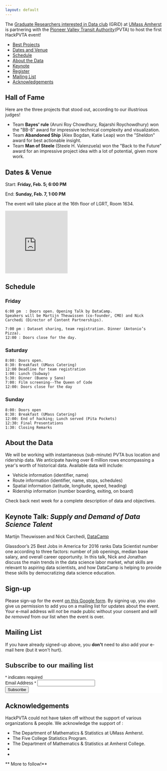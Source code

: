 ```yaml
---
layout: default
---
```


<link rel="stylesheet" href="https://maxcdn.bootstrapcdn.com/font-awesome/4.5.0/css/font-awesome.min.css">


The [Graduate Researchers interested in Data club](http://www.gridclub.io) (GRiD) at [UMass Amherst](http://www.umass.edu) is partnering with the [Pioneer Valley Transit Authority](http://pvta.com/)(PVTA) to host the first HackPVTA event!

- [Best Projects](#win)
- [Dates and Venue](#timeplace)
- [Schedule](#sch)
- [About the Data](#dataset)
- [Keynote](#keynote)
- [Register](#register)
- [Mailing List](#mail)
- [Acknowledgements](#ack)



<i class="fa fa-graduation-cap fa-5x"></i>

## <a name="win"></a> Hall of Fame

Here are the three projects that stood out, according to our illustrious judges!

* Team **Bayes' rule** (Aruni Roy Chowdhury, Rajarshi Roychowdhury) won the "BB-8" award for impressive technical complexity and visualization. 
* Team **Abandoned Ship** (Alex Bogdan, Katie Leap) won the "Sheldon" award for best actionable insight.
* Team **Man of Steele** (Steele H. Valenzuela) won the "Back to the Future" award for an impressive project idea with a lot of potential, given more work. 


## <a name="timeplace"></a> Dates & Venue 

Start: **Friday, Feb. 5; 6:00 PM**

End: **Sunday, Feb. 7, 1:00 PM**

The event will take place at the 16th floor of LGRT, Room 1634.

<iframe src="https://www.google.com/maps/embed?pb=!1m18!1m12!1m3!1d2946.5895259223744!2d-72.52986339931638!3d42.39389002908238!2m3!1f0!2f0!3f0!3m2!1i1024!2i768!4f13.1!3m3!1m2!1s0x89e6d27a14795047%3A0xc76f76aee8c12de1!2sLederle+Graduate+Research+Tower%2C+Amherst%2C+MA+01002%2C+USA!5e0!3m2!1sen!2suk!4v1452441692477" width="200" height="200" frameborder="0" style="border:0" allowfullscreen></iframe>

## <a name="sch"></a> Schedule

### Friday 
```
6:00 pm  : Doors open. Opening Talk by DataCamp.  
Speakers will be Martijn Theuwissen (co-founder, CMO) and Nick Carchedi (Director of Content Partnerships).

7:00 pm : Dataset sharing, team registration. Dinner (Antonio’s Pizza). 
12:00 : Doors close for the day. 
```

### Saturday
```
8:00: Doors open.
8:30: Breakfast (UMass Catering)
12:00 Deadline for team registration
1:00: Lunch (Subway)
5:30: Dinner (Bueno y Sano)
7:00: Film screening--The Queen of Code
12:00: Doors close for the day
```

### Sunday 
```
8:00: Doors open
8:30: Breakfast (UMass Catering)
12:00: End of hacking; Lunch served (Pita Pockets)
12:30: Final Presentations
1:30: Closing Remarks
```

## <a name="dataset"></a> About the Data

We will be working with instantaneous (sub-minute) PVTA bus location and ridership data. We anticipate having over 6 million rows encompassing a year's worth of historical data. Available data will include: 

- Vehicle information (identifier, name)
- Route information (identifier, name, stops, schedules)
- Spatial information (latitude, longitude, speed, heading)
- Ridership information (number boarding, exiting, on board)

Check back next week for a complete description of data and objectives.

## <a name="keynote"></a> **Keynote Talk**: *Supply and Demand of Data Science Talent* 
Martijn Theuwissen and Nick Carchedi, [DataCamp](https://www.datacamp.com/)

Glassdoor’s 25 Best Jobs in America for 2016 ranks Data Scientist number one according to three factors: number of job openings, median base salary, and overall career opportunity. In this talk, Nick and Jonathan discuss the main trends in the data science labor market, what skills are relevant to aspiring data scientists, and how DataCamp is helping to provide these skills by democratizing data science education.


## <a name="register"></a> Sign-up 

Please sign-up for the event [on this Google form](http://goo.gl/forms/8cvEHmA8lG). By signing up, you also give us permission to add you on a mailing list for updates about the event. Your e-mail address will *not* be made public without your consent and *will be removed* from our list when the event is over.

## <a name="mail"></a> Mailing List

If you have already signed-up above, you **don't** need to also add your e-mail here (but it won't hurt).  

<!-- Begin MailChimp Signup Form -->
<link href="//cdn-images.mailchimp.com/embedcode/classic-081711.css" rel="stylesheet" type="text/css">
<style type="text/css">
	#mc_embed_signup{background:#fff; clear:left; font:14px Helvetica,Arial,sans-serif; }
	/* Add your own MailChimp form style overrides in your site stylesheet or in this style block.
	   We recommend moving this block and the preceding CSS link to the HEAD of your HTML file. */
</style>
<div id="mc_embed_signup">
<form action="//github.us9.list-manage.com/subscribe/post?u=d6af31d8255df70c3ca40ddf9&amp;id=690dcb250f" method="post" id="mc-embedded-subscribe-form" name="mc-embedded-subscribe-form" class="validate" target="_blank" novalidate>
    <div id="mc_embed_signup_scroll">
	<h2>Subscribe to our mailing list</h2>
<div class="indicates-required"><span class="asterisk">*</span> indicates required</div>
<div class="mc-field-group">
	<label for="mce-EMAIL">Email Address  <span class="asterisk">*</span>
</label>
	<input type="email" value="" name="EMAIL" class="required email" id="mce-EMAIL">
</div>
	<div id="mce-responses" class="clear">
		<div class="response" id="mce-error-response" style="display:none"></div>
		<div class="response" id="mce-success-response" style="display:none"></div>
	</div>    <!-- real people should not fill this in and expect good things - do not remove this or risk form bot signups-->
    <div style="position: absolute; left: -5000px;" aria-hidden="true"><input type="text" name="b_d6af31d8255df70c3ca40ddf9_690dcb250f" tabindex="-1" value=""></div>
    <div class="clear"><input type="submit" value="Subscribe" name="subscribe" id="mc-embedded-subscribe" class="button"></div>
    </div>
</form>
</div>
<script type='text/javascript' src='//s3.amazonaws.com/downloads.mailchimp.com/js/mc-validate.js'></script><script type='text/javascript'>(function($) {window.fnames = new Array(); window.ftypes = new Array();fnames[0]='EMAIL';ftypes[0]='email';fnames[1]='FNAME';ftypes[1]='text';fnames[2]='LNAME';ftypes[2]='text';}(jQuery));var $mcj = jQuery.noConflict(true);</script>
<!--End mc_embed_signup-->

## <a name="ack"></a>Acknowledgements

HackPVTA could not have taken off without the support of various organizations & people. We acknowledge the support of : 

* The Department of Mathematics & Statistics at UMass Amherst.
* The Five College Statistics Program. 
* The Department of Mathematics & Statistics at Amherst College. 
* 
* 

** More to follow!**
